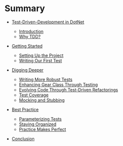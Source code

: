 # Summary

- [Test-Driven-Development in DotNet]()
  - [Introduction](./introduction.md)
  - [Why TDD?](./why-tdd.md)

- [Getting Started]()
  - [Setting Up the Project](./getting-started/setup.md)
  - [Writing Our First Test](./getting-started/first-test.md)
- [Digging Deeper]()
  - [Writing More Robust Tests](./digging-deeper/robust-tests.md)
  - [Enhancing Gear Class Through Testing](./digging-deeper/enhancing-gear-class.md)
  - [Evolving Code Through Test-Driven Refactorings](./digging-deeper/refactoring-tdd.md)
  - [Test Coverage](./digging-deeper/test-coverage.md)
  - [Mocking and Stubbing](./digging-deeper/mocking-and-stubbing.md)
- [Best Practice]()
    - [Parameterizing Tests](./best-practice/parameterizing-tests.md)
    - [Staying Organized](./best-practice/staying-organized.md)
    - [Practice Makes Perfect](./best-practice/best-practices-in-real-world.md)
- [Conclusion](./conclusion.md)